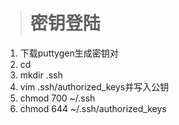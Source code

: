 ># 密钥登陆
1. 下载puttygen生成密钥对
2. cd
3. mkdir .ssh
4. vim .ssh/authorized_keys并写入公钥
5. chmod 700 ~/.ssh 
6. chmod 644 ~/.ssh/authorized_keys
